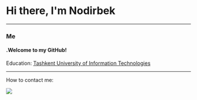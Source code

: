 <h1>Hi there, I'm Nodirbek</h1>

<hr>

<h3>Me</h3>
<h4>.Welcome to my GitHub!</h4>

<p> Education:
<a href="https://tuit.uz/">
Tashkent University of Information Technologies
</a>
</p>

<hr>

<p>How to contact me:</p>

<a href="https://t.me/frontend_9474" target="_blank"><img src="https://img.shields.io/badge/Telegram-%231877F2.svg?&style=flat-square&logo=telegram&logoColor=white%22%20alt=%22Telegram"></a>





